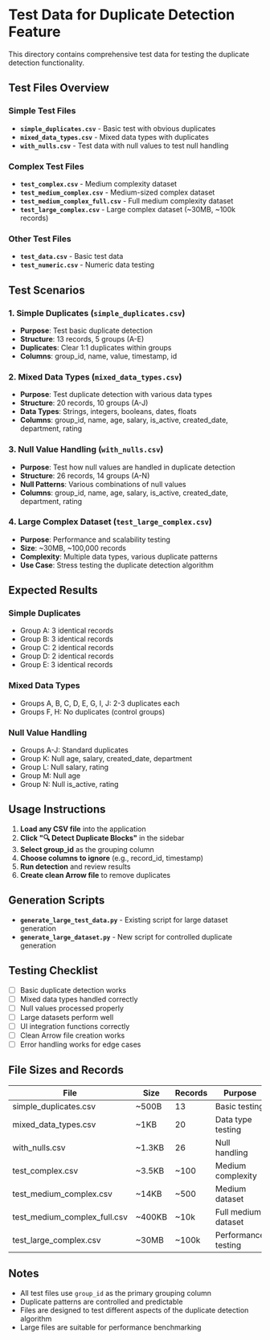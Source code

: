 # Test Data for Duplicate Detection Feature

This directory contains comprehensive test data for testing the duplicate detection functionality.

## Test Files Overview

### Simple Test Files
- **`simple_duplicates.csv`** - Basic test with obvious duplicates
- **`mixed_data_types.csv`** - Mixed data types with duplicates
- **`with_nulls.csv`** - Test data with null values to test null handling

### Complex Test Files
- **`test_complex.csv`** - Medium complexity dataset
- **`test_medium_complex.csv`** - Medium-sized complex dataset
- **`test_medium_complex_full.csv`** - Full medium complexity dataset
- **`test_large_complex.csv`** - Large complex dataset (~30MB, ~100k records)

### Other Test Files
- **`test_data.csv`** - Basic test data
- **`test_numeric.csv`** - Numeric data testing

## Test Scenarios

### 1. Simple Duplicates (`simple_duplicates.csv`)
- **Purpose**: Test basic duplicate detection
- **Structure**: 13 records, 5 groups (A-E)
- **Duplicates**: Clear 1:1 duplicates within groups
- **Columns**: group_id, name, value, timestamp, id

### 2. Mixed Data Types (`mixed_data_types.csv`)
- **Purpose**: Test duplicate detection with various data types
- **Structure**: 20 records, 10 groups (A-J)
- **Data Types**: Strings, integers, booleans, dates, floats
- **Columns**: group_id, name, age, salary, is_active, created_date, department, rating

### 3. Null Value Handling (`with_nulls.csv`)
- **Purpose**: Test how null values are handled in duplicate detection
- **Structure**: 26 records, 14 groups (A-N)
- **Null Patterns**: Various combinations of null values
- **Columns**: group_id, name, age, salary, is_active, created_date, department, rating

### 4. Large Complex Dataset (`test_large_complex.csv`)
- **Purpose**: Performance and scalability testing
- **Size**: ~30MB, ~100,000 records
- **Complexity**: Multiple data types, various duplicate patterns
- **Use Case**: Stress testing the duplicate detection algorithm

## Expected Results

### Simple Duplicates
- Group A: 3 identical records
- Group B: 3 identical records  
- Group C: 2 identical records
- Group D: 2 identical records
- Group E: 3 identical records

### Mixed Data Types
- Groups A, B, C, D, E, G, I, J: 2-3 duplicates each
- Groups F, H: No duplicates (control groups)

### Null Value Handling
- Groups A-J: Standard duplicates
- Group K: Null age, salary, created_date, department
- Group L: Null salary, rating
- Group M: Null age
- Group N: Null is_active, rating

## Usage Instructions

1. **Load any CSV file** into the application
2. **Click "🔍 Detect Duplicate Blocks"** in the sidebar
3. **Select group_id** as the grouping column
4. **Choose columns to ignore** (e.g., record_id, timestamp)
5. **Run detection** and review results
6. **Create clean Arrow file** to remove duplicates

## Generation Scripts

- **`generate_large_test_data.py`** - Existing script for large dataset generation
- **`generate_large_dataset.py`** - New script for controlled duplicate generation

## Testing Checklist

- [ ] Basic duplicate detection works
- [ ] Mixed data types handled correctly
- [ ] Null values processed properly
- [ ] Large datasets perform well
- [ ] UI integration functions correctly
- [ ] Clean Arrow file creation works
- [ ] Error handling works for edge cases

## File Sizes and Records

| File | Size | Records | Purpose |
|------|------|---------|---------|
| simple_duplicates.csv | ~500B | 13 | Basic testing |
| mixed_data_types.csv | ~1KB | 20 | Data type testing |
| with_nulls.csv | ~1.3KB | 26 | Null handling |
| test_complex.csv | ~3.5KB | ~100 | Medium complexity |
| test_medium_complex.csv | ~14KB | ~500 | Medium dataset |
| test_medium_complex_full.csv | ~400KB | ~10k | Full medium dataset |
| test_large_complex.csv | ~30MB | ~100k | Performance testing |

## Notes

- All test files use `group_id` as the primary grouping column
- Duplicate patterns are controlled and predictable
- Files are designed to test different aspects of the duplicate detection algorithm
- Large files are suitable for performance benchmarking 